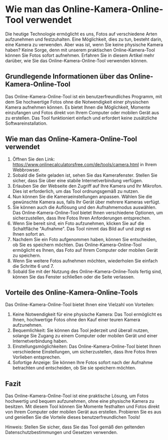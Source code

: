 Wie man das Online-Kamera-Online-Tool verwendet
===============================================

Die heutige Technologie ermöglicht es uns, Fotos auf verschiedene Arten aufzunehmen und festzuhalten. Eine Möglichkeit, dies zu tun, besteht darin, eine Kamera zu verwenden. Aber was ist, wenn Sie keine physische Kamera haben? Keine Sorge, denn mit unserem praktischen Online-Kamera-Tool können Sie Fotos sofort aufnehmen. Erfahren Sie in diesem Artikel mehr darüber, wie Sie das Online-Kamera-Online-Tool verwenden können.

Grundlegende Informationen über das Online-Kamera-Online-Tool
-------------------------------------------------------------

Das Online-Kamera-Online-Tool ist ein benutzerfreundliches Programm, mit dem Sie hochwertige Fotos ohne die Notwendigkeit einer physischen Kamera aufnehmen können. Es bietet Ihnen die Möglichkeit, Momente einzufangen und Fotos direkt von Ihrem Computer oder mobilen Gerät aus zu erstellen. Das Tool funktioniert einfach und erfordert keine zusätzliche Softwareinstallation.

Wie man das Online-Kamera-Online-Tool verwendet
-----------------------------------------------

1. Öffnen Sie den Link: <https://www.onlinecalculatorsfree.com/de/tools/camera.html> in Ihrem Webbrowser.
2. Sobald die Seite geladen ist, sehen Sie das Kamerafenster. Stellen Sie sicher, dass Sie über eine stabile Internetverbindung verfügen.
3. Erlauben Sie der Webseite den Zugriff auf Ihre Kamera und Ihr Mikrofon. Dies ist erforderlich, um das Tool ordnungsgemäß zu nutzen.
4. Nun können Sie die Kameraeinstellungen anpassen. Wählen Sie die gewünschte Kamera aus, falls Ihr Gerät über mehrere Kameras verfügt.
5. Sie können auch die Auflösung und den Aufnahmemodus auswählen. Das Online-Kamera-Online-Tool bietet Ihnen verschiedene Optionen, um sicherzustellen, dass Ihre Fotos Ihren Anforderungen entsprechen.
6. Wenn Sie bereit sind, ein Foto aufzunehmen, klicken Sie auf die Schaltfläche "Aufnahme". Das Tool nimmt das Bild auf und zeigt es Ihnen sofort an.
7. Nachdem Sie ein Foto aufgenommen haben, können Sie entscheiden, ob Sie es speichern möchten. Das Online-Kamera-Online-Tool ermöglicht es Ihnen, das Foto auf Ihrem Computer oder mobilen Gerät zu speichern.
8. Wenn Sie weitere Fotos aufnehmen möchten, wiederholen Sie einfach die Schritte 6 und 7.
9. Sobald Sie mit der Nutzung des Online-Kamera-Online-Tools fertig sind, können Sie das Fenster schließen oder die Seite verlassen.

Vorteile des Online-Kamera-Online-Tools
---------------------------------------

Das Online-Kamera-Online-Tool bietet Ihnen eine Vielzahl von Vorteilen:

1. Keine Notwendigkeit für eine physische Kamera: Das Tool ermöglicht es Ihnen, hochwertige Fotos ohne den Kauf einer teuren Kamera aufzunehmen.
2. Bequemlichkeit: Sie können das Tool jederzeit und überall nutzen, solange Sie Zugang zu einem Computer oder mobilen Gerät und einer Internetverbindung haben.
3. Einstellungsmöglichkeiten: Das Online-Kamera-Online-Tool bietet Ihnen verschiedene Einstellungen, um sicherzustellen, dass Ihre Fotos Ihren Vorlieben entsprechen.
4. Sofortige Anzeige: Sie können Ihre Fotos sofort nach der Aufnahme betrachten und entscheiden, ob Sie sie speichern möchten.

Fazit
-----

Das Online-Kamera-Online-Tool ist eine praktische Lösung, um Fotos hochwertig und bequem aufzunehmen, ohne eine physische Kamera zu besitzen. Mit diesem Tool können Sie Momente festhalten und Fotos direkt von Ihrem Computer oder mobilen Gerät aus erstellen. Probieren Sie es aus und genießen Sie die Vorteile dieses benutzerfreundlichen Tools!

Hinweis: Stellen Sie sicher, dass Sie das Tool gemäß den geltenden Datenschutzbestimmungen und Gesetzen verwenden.